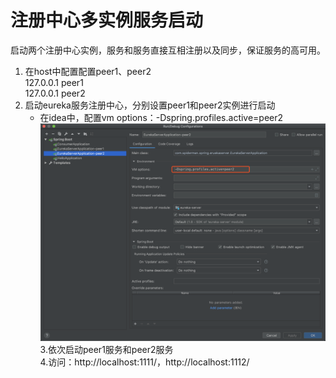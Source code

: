 # 注册中心多实例服务启动
 启动两个注册中心实例，服务和服务直接互相注册以及同步，保证服务的高可用。
 1. 在host中配置配置peer1、peer2<br/>
    127.0.0.1 peer1<br/>
    127.0.0.1 peer2
 2. 启动eureka服务注册中心，分别设置peer1和peer2实例进行启动<br>
    - 在idea中，配置vm options：-Dspring.profiles.active=peer2<br/>
    ![配置](https://github.com/wjm901215/spring-cloud-learning/blob/master/images/eureka-server-config.png)<br/>
 3.依次启动peer1服务和peer2服务   
 4.访问：http://localhost:1111/，http://localhost:1112/
